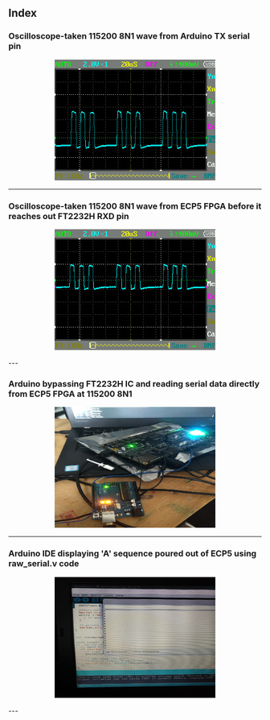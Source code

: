 ## Index

### Oscilloscope-taken 115200 8N1 wave from Arduino TX serial pin
<p align="center">
  <img width="320" height="240" src="Arduino_115200_8N1_wave.jpg">
</p>

---

### Oscilloscope-taken 115200 8N1 wave from ECP5 FPGA before it reaches out FT2232H RXD pin
<p align="center">
  <img width="320" height="240" src="FPGA_ECP5_115200_8N1_wave.jpg">
</p>
---

### Arduino bypassing FT2232H IC and reading serial data directly from ECP5 FPGA at 115200 8N1
<p align="center">
  <img width="320" height="240" src="Read_Bypassing_FT2232H_w_Arduino.jpg">
</p>

---

### Arduino IDE displaying 'A' sequence poured out of ECP5 using raw_serial.v code
<p align="center">
  <img width="320" height="240" src="Arduino_IDE_read_output_from_FPGA.jpg">
</p>
---
